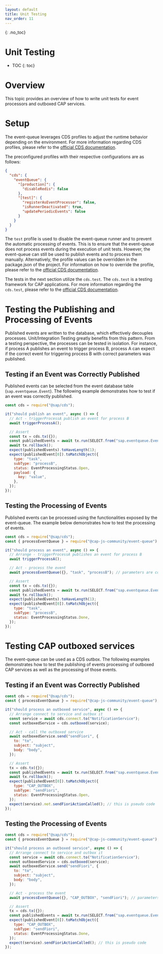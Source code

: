 ```yaml
---
layout: default
title: Unit Testing
nav_order: 11
---
```


<!-- prettier-ignore-start -->

{: .no_toc}

# Unit Testing

- TOC
{: toc}
<!-- prettier-ignore-end -->

# Overview

This topic provides an overview of how to write unit tests for event processors and outboxed CAP services.

# Setup

The event-queue leverages CDS profiles to adjust the runtime behavior depending on the environment. For more
information regarding CDS profiles, please refer to
the [official CDS documentation](https://cap.cloud.sap/docs/node.js/cds-env#profiles).

The preconfigured profiles with their respective configurations are as follows:

```json
{
  "cds": {
    "eventQueue": {
      "[production]": {
        "disableRedis": false
      },
      "[test]": {
        "registerAsEventProcessor": false,
        "isRunnerDeactivated": true,
        "updatePeriodicEvents": false
      }
    }
  }
}
```

The `test` profile is used to disable the event-queue runner and to prevent the automatic processing of events. This is
to ensure that the event-queue does not process events during the execution of unit tests. However, the event-queue can
still be used to publish events and to process them manually. Alternatively, the profile values can be overridden in the
package.json of the project. For information on how to override the profile, please refer to the
[official CDS documentation](https://cap.cloud.sap/docs/node.js/cds-env#sources-for-cds-env).

The tests in the next section utilize the `cds.test`. The `cds.test` is a testing framework for CAP applications. For
more information regarding the `cds.test`, please refer to the [official CDS documentation](https://cap.cloud.sap/docs/node.js/cds-test).

# Testing the Publishing and Processing of Events

Published events are written to the database, which effectively decouples processes. Unit/Integration Testing greatly
benefits from this pattern. From a testing perspective, the processes can be tested in isolation. For instance, if
process A publishes an event to trigger process B, process A can expect if the correct event for triggering process B
with correct parameters was published.

## Testing if an Event was Correctly Published

Published events can be selected from the event database table (`sap.eventqueue.Event`). The following example
demonstrates how to test if an event was correctly published.

```javascript
const cds = require("@sap/cds");

it("should publish an event", async () => {
  // Act - triggerProcessA publish an event for process B
  await triggerProcessA();

  // Assert
  const tx = cds.tx({});
  const publishedEvents = await tx.run(SELECT.from("sap.eventqueue.Event"));
  await tx.rollback();
  expect(publishedEvents).toHaveLength(1);
  expect(publishedEvent[0]).toMatchObject({
    type: "task",
    subType: "processB",
    status: EventProcessingStatus.Open,
    payload: {
      key: "value",
    },
  });
});
```

## Testing the Processing of Events

Published events can be processed using the functionalities exposed by the event-queue. The example below demonstrates
how to test the processing of events.

```javascript
const cds = require("@sap/cds");
const { processEventQueue } = require("@cap-js-community/event-queue");

it("should process an event", async () => {
  // Arrange - triggerProcessA publishes an event for process B
  await triggerProcessA();

  // Act - process the event
  await processEventQueue({}, "task", "processB"); // parameters are cds context, type, and subType

  // Assert
  const tx = cds.tx({});
  const publishedEvents = await tx.run(SELECT.from("sap.eventqueue.Event"));
  await tx.rollback();
  expect(publishedEvents).toHaveLength(1);
  expect(publishedEvent[0]).toMatchObject({
    type: "task",
    subType: "processB",
    status: EventProcessingStatus.Done,
  });
});
```

# Testing CAP outboxed services

The event-queue can be used as a CDS outbox. The following examples demonstrates how to test the publishing of events
processing of outboxed CAP services as well as the processing of those events.

## Testing if an Event was Correctly Published

```javascript
const cds = require("@sap/cds");
const { processEventQueue } = require("@cap-js-community/event-queue");

it("should process an outboxed service", async () => {
  // Arrange connect to service and outbox it
  const service = await cds.connect.to("NotificationService");
  const outboxedService = cds.outboxed(service);

  // Act - call the outboxed service
  await outboxedService.send("sendFiori", {
    to: "to",
    subject: "subject",
    body: "body",
  });

  // Assert
  tx = cds.tx({});
  const publishedEvents = await tx.run(SELECT.from("sap.eventqueue.Event"));
  await tx.rollback();
  expect(publishedEvent[0]).toMatchObject({
    type: "CAP_OUTBOX",
    subType: "sendFiori",
    status: EventProcessingStatus.Open,
  });
  expect(service).not.sendFioriActionCalled(); // this is pseudo code
});
```

## Testing the Processing of Events

```javascript
const cds = require("@sap/cds");
const { processEventQueue } = require("@cap-js-community/event-queue");

it("should process an outboxed service", async () => {
  // Arrange connect to service and outbox it
  const service = await cds.connect.to("NotificationService");
  const outboxedService = cds.outboxed(service);
  await outboxedService.send("sendFiori", {
    to: "to",
    subject: "subject",
    body: "body",
  });

  // Act - process the event
  await processEventQueue({}, "CAP_OUTBOX", "sendFiori"); // parameters are cds context, type, and subType

  // Assert
  tx = cds.tx({});
  const publishedEvents = await tx.run(SELECT.from("sap.eventqueue.Event"));
  expect(publishedEvent[0]).toMatchObject({
    type: "CAP_OUTBOX",
    subType: "sendFiori",
    status: EventProcessingStatus.Done,
  });
  expect(service).sendFioriActionCalled(); // this is pseudo code
});
```
